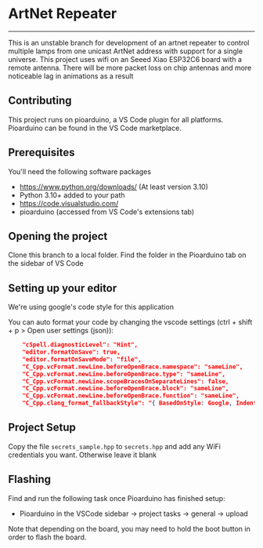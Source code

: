# ArtNet Repeater

---
This is an unstable branch for development of an artnet repeater to control multiple lamps from one unicast ArtNet address with support for a single universe. This project uses wifi on an Seeed Xiao ESP32C6 board with a remote antenna. There will be more packet loss on chip antennas and more noticeable lag in animations as a result

## Contributing

This project runs on pioarduino, a VS Code plugin for all platforms. Pioarduino can be found in the VS Code marketplace.

## Prerequisites

You'll need the following software packages

* <https://www.python.org/downloads/> (At least version 3.10)
* Python 3.10+ added to your path
* <https://code.visualstudio.com/>
* pioarduino (accessed from VS Code's extensions tab)

## Opening the project

 Clone this branch to a local folder. Find the folder in the Pioarduino tab on the sidebar of VS Code

## Setting up your editor

We're using google's code style for this application

You can auto format your code by changing the vscode settings (ctrl + shift + p > Open user settings (json)):

```json
    "cSpell.diagnosticLevel": "Hint",
    "editor.formatOnSave": true,
    "editor.formatOnSaveMode": "file",
    "C_Cpp.vcFormat.newLine.beforeOpenBrace.namespace": "sameLine",
    "C_Cpp.vcFormat.newLine.beforeOpenBrace.type": "sameLine",
    "C_Cpp.vcFormat.newLine.scopeBracesOnSeparateLines": false,
    "C_Cpp.vcFormat.newLine.beforeOpenBrace.block": "sameLine",
    "C_Cpp.vcFormat.newLine.beforeOpenBrace.function": "sameLine",
    "C_Cpp.clang_format_fallbackStyle": "{ BasedOnStyle: Google, IndentWidth: 2 }"
```

## Project Setup

Copy the file `secrets_sample.hpp` to `secrets.hpp` and add any WiFi credentials you want. Otherwise leave it blank

## Flashing

Find and run the following task once Pioarduino has finished setup:

* Pioarduino in the VSCode sidebar -> project tasks -> general -> upload

 Note that depending on the board, you may need to hold the boot button in order to flash the board.
